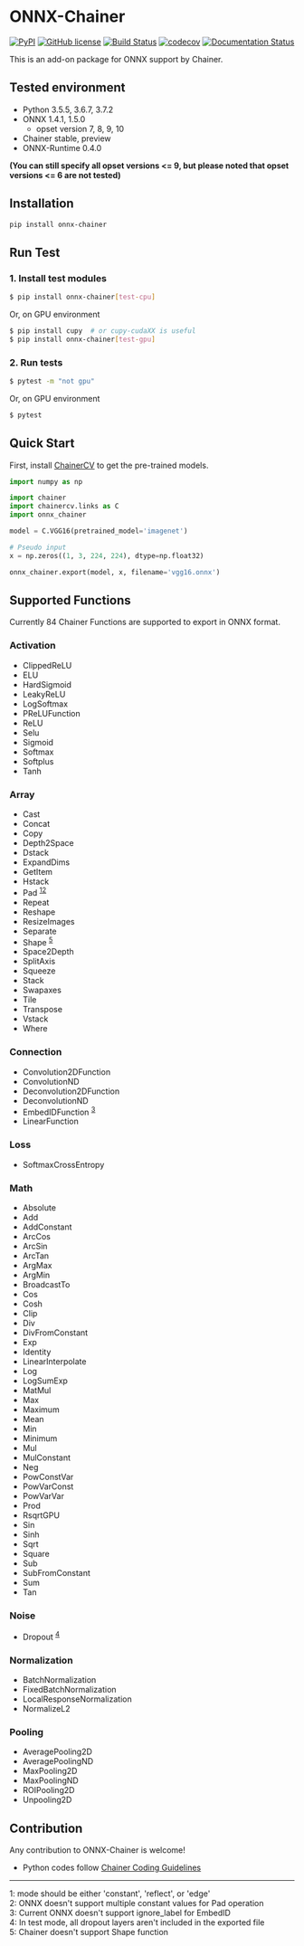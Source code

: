 # ONNX-Chainer
[![PyPI](https://img.shields.io/pypi/v/onnx-chainer.svg)](https://pypi.org/project/onnx-chainer/)
[![GitHub license](https://img.shields.io/github/license/chainer/onnx-chainer.svg)](https://github.com/chainer/onnx-chainer)
[![Build Status](https://travis-ci.org/chainer/onnx-chainer.svg?branch=master)](https://travis-ci.org/chainer/onnx-chainer)
[![codecov](https://codecov.io/gh/chainer/onnx-chainer/branch/master/graph/badge.svg)](https://codecov.io/gh/chainer/onnx-chainer)
[![Documentation Status](https://readthedocs.org/projects/onnx-chainer/badge/?version=latest)](https://onnx-chainer.readthedocs.io/en/latest/?badge=latest)

This is an add-on package for ONNX support by Chainer.

## Tested environment

- Python 3.5.5, 3.6.7, 3.7.2
- ONNX 1.4.1, 1.5.0
    - opset version 7, 8, 9, 10
- Chainer stable, preview
- ONNX-Runtime 0.4.0

**(You can still specify all opset versions <= 9, but please noted that opset versions <= 6 are not tested)**

## Installation

```bash
pip install onnx-chainer
```

## Run Test

### 1. Install test modules

```bash
$ pip install onnx-chainer[test-cpu]
```

Or, on GPU environment

```bash
$ pip install cupy  # or cupy-cudaXX is useful
$ pip install onnx-chainer[test-gpu]
```

### 2. Run tests

```bash
$ pytest -m "not gpu"
```

Or, on GPU environment

```bash
$ pytest
```


## Quick Start

First, install [ChainerCV](https://github.com/chainer/chainercv) to get the pre-trained models.

```python
import numpy as np

import chainer
import chainercv.links as C
import onnx_chainer

model = C.VGG16(pretrained_model='imagenet')

# Pseudo input
x = np.zeros((1, 3, 224, 224), dtype=np.float32)

onnx_chainer.export(model, x, filename='vgg16.onnx')
```


## Supported Functions

Currently 84 Chainer Functions are supported to export in ONNX format.

### Activation

- ClippedReLU
- ELU
- HardSigmoid
- LeakyReLU
- LogSoftmax
- PReLUFunction
- ReLU
- Selu
- Sigmoid
- Softmax
- Softplus
- Tanh

### Array

- Cast
- Concat
- Copy
- Depth2Space
- Dstack
- ExpandDims
- GetItem
- Hstack
- Pad <sup>[1](#pad1)</sup><sup>[2](#pad2)</sup>
- Repeat
- Reshape
- ResizeImages
- Separate
- Shape <sup>[5](#shape1)</sup>
- Space2Depth
- SplitAxis
- Squeeze
- Stack
- Swapaxes
- Tile
- Transpose
- Vstack
- Where

### Connection

- Convolution2DFunction
- ConvolutionND
- Deconvolution2DFunction
- DeconvolutionND
- EmbedIDFunction <sup>[3](#embed1)</sup>
- LinearFunction

### Loss

- SoftmaxCrossEntropy

### Math

- Absolute
- Add
- AddConstant
- ArcCos
- ArcSin
- ArcTan
- ArgMax
- ArgMin
- BroadcastTo
- Cos
- Cosh
- Clip
- Div
- DivFromConstant
- Exp
- Identity
- LinearInterpolate
- Log
- LogSumExp
- MatMul
- Max
- Maximum
- Mean
- Min
- Minimum
- Mul
- MulConstant
- Neg
- PowConstVar
- PowVarConst
- PowVarVar
- Prod
- RsqrtGPU
- Sin
- Sinh
- Sqrt
- Square
- Sub
- SubFromConstant
- Sum
- Tan

### Noise

- Dropout <sup>[4](#dropout1)</sup>

### Normalization

- BatchNormalization
- FixedBatchNormalization
- LocalResponseNormalization
- NormalizeL2

### Pooling

- AveragePooling2D
- AveragePoolingND
- MaxPooling2D
- MaxPoolingND
- ROIPooling2D
- Unpooling2D


## Contribution

Any contribution to ONNX-Chainer is welcome!

- Python codes follow [Chainer Coding Guidelines](https://docs.chainer.org/en/stable/contribution.html#coding-guidelines)

---

<a name="pad1">1</a>: mode should be either 'constant', 'reflect', or 'edge'<br />
<a name="pad2">2</a>: ONNX doesn't support multiple constant values for Pad operation<br />
<a name="embed1">3</a>: Current ONNX doesn't support ignore_label for EmbedID<br />
<a name="dropout1">4</a>: In test mode, all dropout layers aren't included in the exported file<br />
<a name="shape1">5</a>: Chainer doesn't support Shape function<br />
